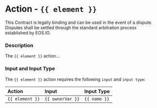 # Action - `{{ element }}`

This Contract is legally binding and can be used in the event of a dispute. Disputes shall be settled through the standard arbitration process established by EOS.IO.

### Description

The `{{ element }}` action... 

### Input and Input Type

The `{{ element }}` action requires the following `input` and `input type`:

| Action | Input | Input Type |
|:--|:--|:--|
| `{{ element }}` | `{{ ownerVar }}` | `{{ name }}` |
